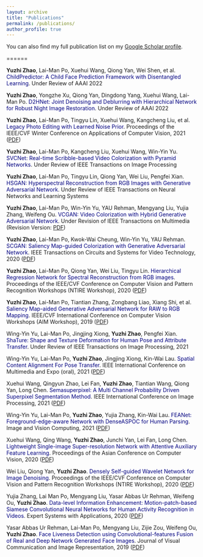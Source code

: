 ```yaml
---
layout: archive
title: "Publications"
permalink: /publications/
author_profile: true
---
```


You can also find my full publication list on my [Google Scholar profile](https://scholar.google.com/citations?user=OtoqVTIAAAAJ&hl=en).

======

**Yuzhi Zhao**, Lai-Man Po, Xuehui Wang, Qiong Yan, Wei Shen, et al. <font color='Navy'>ChildPredictor: A Child Face Prediction Framework with Disentangled Learning</font>. Under Review of AAAI 2022

**Yuzhi Zhao**, Yongzhe Xu, Qiong Yan, Dingdong Yang, Xuehui Wang, Lai-Man Po. <font color='Navy'>D2HNet: Joint Denoising and Deblurring with Hierarchical Network for Robust Night Image Restoration</font>. Under Review of AAAI 2022

**Yuzhi Zhao**, Lai-Man Po, Tingyu Lin, Xuehui Wang, Kangcheng Liu, et al. <font color='Navy'>Legacy Photo Editing with Learned Noise Prior</font>. Proceedings of the IEEE/CVF Winter Conference on Applications of Computer Vision, 2021 ([PDF](../files/2021-Legacy-Photo-Editing-with-Learned-Noise-Prior.pdf))

**Yuzhi Zhao**, Lai-Man Po, Kangcheng Liu, Xuehui Wang, Win-Yin Yu. <font color='Navy'>SVCNet: Real-time Scribble-based Video Colorization with Pyramid Networks</font>. Under Review of IEEE Transactions on Image Processing

**Yuzhi Zhao**, Lai-Man Po, Tingyu Lin, Qiong Yan, Wei Liu, Pengfei Xian. <font color='Navy'>HSGAN: Hyperspectral Reconstruction from RGB Images with Generative Adversarial Network</font>. Under Review of IEEE Transactions on Neural Networks and Learning Systems

**Yuzhi Zhao**, Lai-Man Po, Win-Yin Yu, YAU Rehman, Mengyang Liu, Yujia Zhang, Weifeng Ou. <font color='Navy'>VCGAN: Video Colorization with Hybrid Generative Adversarial Network</font>. Under Revision of IEEE Transactions on Multimedia (Revision Version: [PDF](https://arxiv.org/pdf/2104.12357.pdf))

**Yuzhi Zhao**, Lai-Man Po, Kwok-Wai Cheung, Win-Yin Yu, YAU Rehman. <font color='Navy'>SCGAN: Saliency Map-guided Colorization with Generative Adversarial Network</font>. IEEE Transactions on Circuits and Systems for Video Technology, 2020 ([PDF](../files/2020-SCGAN-Saliency-Map-guided-Colorization-with-Generative-Adversarial-Network.pdf))

**Yuzhi Zhao**, Lai-Man Po, Qiong Yan, Wei Liu, Tingyu Lin. <font color='Navy'>Hierarchical Regression Network for Spectral Reconstruction from RGB images</font>. Proceedings of the IEEE/CVF Conference on Computer Vision and Pattern Recognition Workshops (NTIRE Workshop), 2020 ([PDF](../files/2020-Hierarchical-Regression-Network-for-Spectral-Reconstruction-from-RGB-Images.pdf))

**Yuzhi Zhao**, Lai-Man Po, Tiantian Zhang, Zongbang Liao, Xiang Shi, et al. <font color='Navy'>Saliency Map-aided Generative Adversarial Network for RAW to RGB Mapping</font>. IEEE/CVF International Conference on Computer Vision Workshops (AIM Workshop), 2019 ([PDF](../files/2019-Saliency-Map-aided-Generative-Adversarial-Network-for-RAW-to-RGB-Mapping.pdf))

Wing-Yin Yu, Lai-Man Po, Jingjing Xiong, **Yuzhi Zhao**, Pengfei Xian. <font color='Navy'>ShaTure: Shape and Texture Deformation for Human Pose and Attribute Transfer</font>. Under Review of IEEE Transactions on Image Processing, 2021

Wing-Yin Yu, Lai-Man Po, **Yuzhi Zhao**, Jingjing Xiong, Kin-Wai Lau. <font color='Navy'>Spatial Content Alignment For Pose Transfer</font>. IEEE International Conference on Multimedia and Expo (oral), 2021 ([PDF](../files/2021-Spatial-Content-Alignment-for-Pose-Transfer.pdf))

Xuehui Wang, Qingyun Zhao, Lei Fan, **Yuzhi Zhao**, Tiantian Wang, Qiong Yan, Long Chen. <font color='Navy'>Semasuperpixel: A Multi Channel Probability Driven Superpixel Segmentation Method</font>. IEEE International Conference on Image Processing, 2021 ([PDF](../files/2021-Semasuperpixel-A-Multi-Channel-Probability-Driven-Superpixel-Segmentation-Method.pdf))

Wing-Yin Yu, Lai-Man Po, **Yuzhi Zhao**, Yujia Zhang, Kin-Wai Lau. <font color='Navy'>FEANet: Foreground-edge-aware Network with DenseASPOC for Human Parsing</font>. Image and Vision Computing, 2021 ([PDF](../files/2021-FEANet-Foreground-edge-aware-network-with-DenseASPOC-for-human-parsing.pdf))

Xuehui Wang, Qing Wang, **Yuzhi Zhao**, Junchi Yan, Lei Fan, Long Chen. <font color='Navy'>Lightweight Single-image Super-resolution Network with Attentive Auxiliary Feature Learning</font>. Proceedings of the Asian Conference on Computer Vision, 2020 ([PDF](../files/2020-Lightweight-Single-Image-Super-Resolution-Network-with-Attentive-Auxiliary-Feature-Learning.pdf))

Wei Liu, Qiong Yan, **Yuzhi Zhao**. <font color='Navy'>Densely Self-guided Wavelet Network for Image Denoising</font>. Proceedings of the IEEE/CVF Conference on Computer Vision and Pattern Recognition Workshops (NTIRE Workshop), 2020 ([PDF](../files/2020-Densely-Self-guided-Wavelet-Network-for-Image-Denoising.pdf))

Yujia Zhang, Lai Man Po, Mengyang Liu, Yasar Abbas Ur Rehman, Weifeng Ou, **Yuzhi Zhao**. <font color='Navy'>Data-level Information Enhancement: Motion-patch-based Siamese Convolutional Neural Networks for Human Activity Recognition in Videos</font>. Expert Systems with Applications, 2020 ([PDF](../files/2020-Data-level-information-enhancement-Motion-patch-based-Siamese-Convolutional-Neural-Networks-for-human-activity-recognition-in-videos.pdf))

Yasar Abbas Ur Rehman, Lai-Man Po, Mengyang Liu, Zijie Zou, Weifeng Ou, **Yuzhi Zhao**. <font color='Navy'>Face Liveness Detection using Convolutional-features Fusion of Real and Deep Network Generated Face Images</font>. Journal of Visual Communication and Image Representation, 2019 ([PDF](../files/2019-Face-liveness-detection-using-convolutional-features-fusion-of-real-and-deep-network-generated-face-images.pdf))

